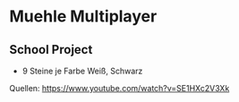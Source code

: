 # Muehle Multiplayer

## School Project

- 9 Steine je Farbe Weiß, Schwarz


Quellen:
https://www.youtube.com/watch?v=SE1HXc2V3Xk
